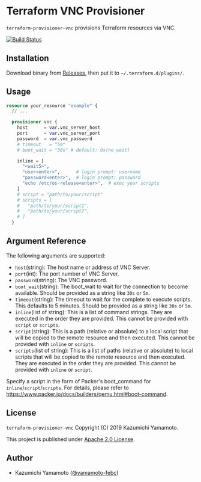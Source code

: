 # Terraform VNC Provisioner

`terraform-provisioner-vnc` provisions Terraform resources via VNC.

[![Build Status](https://travis-ci.org/yamamoto-febc/terraform-provisioner-vnc.svg?branch=master)](https://travis-ci.org/yamamoto-febc/terraform-provisioner-vnc)

## Installation

Download binary from [Releases](https://github.com/yamamoto-febc/terraform-provisioner-vnc/releases/latest), then put it to `~/.terraform.d/plugins/`.

## Usage

```tf
resource your_resource "example" {
  // ...

  provisioner vnc {
    host      = var.vnc_server_host
    port      = var.vnc_server_port
    password  = var.vnc_password
    # timeout   = "5m"
    # boot_wait = "30s" # default: 0s(no wait)

    inline = [
      "<wait5>",
      "user<enter>",      # login prompt: username
      "password<enter>",  # login prompt: password
      "echo /etc/os-release<enter>",  # exec your scripts
    ]
    # script = "path/to/your/script"
    # scripts = [
    #   "path/to/your/script1",
    #   "path/to/your/script2",
    # ]  
  }  
```

## Argument Reference

The following arguments are supported:
   
- `host`(string): The host name or address of VNC Server.
- `port`(int): The port number of VNC Server. 
- `password`(string): The VNC password.
- `boot_wait`(string): The boot_wait to wait for the connection to become available. Should be provided as a string like `30s` or `5m`. 
- `timeout`(string): The timeout to wait for the complete to execute scripts. This defaults to 5 minutes. Should be provided as a string like `30s` or `5m`. 
- `inline`(list of string): This is a list of command strings. They are executed in the order they are provided. This cannot be provided with `script` or `scripts`.
- `script`(string): This is a path (relative or absolute) to a local script that will be copied to the remote resource and then executed. This cannot be provided with `inline` or `scripts`.
- `scripts`(list of string): This is a list of paths (relative or absolute) to local scripts that will be copied to the remote resource and then executed. They are executed in the order they are provided. This cannot be provided with `inline` or `script`.

Specify a script in the form of Packer's boot_command for `inline`/`script`/`scripts`.
For details, please refer to https://www.packer.io/docs/builders/qemu.html#boot-command.

## License

 `terraform-provisioner-vnc` Copyright (C) 2019 Kazumichi Yamamoto.

  This project is published under [Apache 2.0 License](LICENSE.txt).
  
## Author

  * Kazumichi Yamamoto ([@yamamoto-febc](https://github.com/yamamoto-febc))